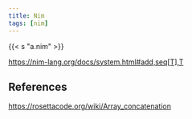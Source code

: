 ```yaml
---
title: Nim
tags: [nim]
---
```


{{< s "a.nim" >}}

<https://nim-lang.org/docs/system.html#add,seq[T],T>

## References

<https://rosettacode.org/wiki/Array_concatenation>
